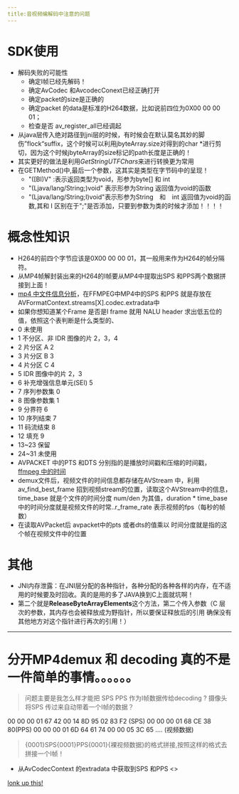 ```yaml
---
title:音视频编解码中注意的问题
---
```


# SDK使用

+ 解码失败的可能性
	+ 确定I帧已经先解码！
	+ 确定AvCodec 和AvcodecConext已经正确打开
	+ 确定packet的size是正确的
	+ 确定packet 的data是标准的H264数据，比如说前四位为0X00 00 00 01；
	+ 检查是否 av_register_all已经调起
+ 从java层传入绝对路径到jni层的时候，有时候会在默认莫名其妙的脚伤”flock“suffix，这个时候可以利用jbyteArray.size对得到的char *进行剪切，因为这个时候jbyteArray的size标记的path长度是正确的！
+ 其实更好的做法是利用*GetStringUTFChars*来进行转换更为常用 
+ 在GETMethod()中,最后一个参数，这其实是类型在字节码中的呈现！
	+ "([BI)V" :表示返回类型为void，形参为byte[] 和 int
	+ "(Ljava/lang/String;)void" 表示形参为String 返回值为void的函数
	+ "(Ljava/lang/String;I)void"表示形参为String　和　int 返回值为void的函数,其和 I 区别在于";"是否添加，只要到参数为类的时候才添加！！！！
 
# 概念性知识

+ H264的前四个字节应该是0X00 00 00 01，其一般用来作为H264的帧分隔符。
+ 从MP4帧解封装出来的H264的I帧要从MP4中提取出SPS 和PPS两个数据拼接到上面！
+ <a href="http://www.cnblogs.com/skyseraph/archive/2012/04/01/2429384.html">mp4 中文件信息分析</a>，在FFMPEG中MP4中的SPS 和PPS 就是存放在AVFormatContext.streams[X].codec.extradata中
+ 如果你想知道某个Frame 是否是I frame 就用 NALU header 求出低五位的值，依照这个表判断是什么类型的、
 + 0 未使用
 +  1 不分区、非 IDR 图像的片 2，3，4
 +  2 片分区 A 2
 + 3 片分区 B 3
 + 4 片分区 C 4
 + 5 IDR 图像中的片 2，3
 + 6 补充增强信息单元(SEI) 5
 + 7 序列参数集 0
 + 8 图像参数集 1
 + 9 分界符 6
 + 10 序列结束 7
 + 11 码流结束 8
 + 12 填充 9
 + 13~23 保留
 + 24~31 未使用
+ AVPACKET 中的PTS 和DTS 分别指的是播放时间戳和压缩的时间戳，<a href = "http://lnmcc.net/2013/07/09/ffmpeg%E4%B8%AD%E7%9A%84%E6%97%B6%E9%97%B4/"> ffmpeg 中的时间</a> 
 + demux文件后，视频文件的时间信息都存储在AVStream 中，利用av_find_best_frame 招到视频stream的位置，读取这个AVStream中的信息，time_base 就是个文件的时间分度 num/den 为其值，duration * time_base 中的时间分度就是视频文件的时常..r_frame_rate 表示视频的fps（每秒的帧数）
 + 在读取AVPacket后 avpacket中的pts 或者dts的值乘以 时间分度就是指的这个帧在视频文件中的位置


# 其他

+ JNI内存泄露：在JNI层分配的各种指针，各种分配的各种各样的内存，在不适用的时候要及时回收。真的是用的多了JAVA换到C上面就坑啊！
+ 第二个就是**ReleaseByteArrayElements**这个方法，第二个传入参数（C 层次的参数，其内存也会被释放成为野指针，所以要保证释放后的引用 确保没有其他地方对这个指针进行再次的引用！）


---
# 分开MP4demux 和 decoding 真的不是一件简单的事情。。。。。。
> 问题主要是我怎么样才能把 SPS PPS 作为I帧数据传给decoding ? 摄像头将SPS 传过来自动带着一个I帧的数据？

00 00 00 01 67 42 00 14 8D 95 02 83 F2 (SPS) 00 00 00 01 68 CE 38 80(PPS) 00 00 00 01 6D 64 61 74 00 00 05 3C 65 .... (视频数据)

> {0001}SPS{0001}PPS{0001}{裸视频数据}的格式拼接,按照这样的格式去拼接一个I帧！

+ 从AvCodecContext 的extradata 中获取到SPS 和PPS
 <>

<a href = "http://stackoverflow.com/questions/12778978/libav-ffmpeg-avcodec-decode-video2-returns-1-when-separating-demultiplexing">lonk up this!</a>
